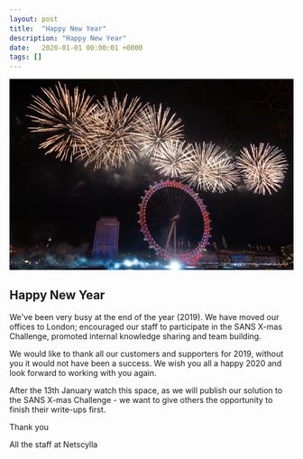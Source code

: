 ```yaml
---
layout: post
title:  "Happy New Year"
description: "Happy New Year"
date:   2020-01-01 00:00:01 +0000
tags: []
---
```


![New Year](/assets/2020-new-year.png)

## Happy New Year

We've been very busy at the end of the year (2019). We have moved our offices to London; encouraged our staff to participate in the SANS X-mas Challenge, promoted internal
knowledge sharing and team building.

We would like to thank all our customers and supporters for 2019, without you it would not have been a success. We wish you all a happy 2020 and look forward to working with you again.

After the 13th January watch this space, as we will publish our solution to the SANS X-mas Challenge - we want to give others the opportunity to finish their write-ups first.

Thank you

All the staff at Netscylla
